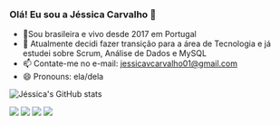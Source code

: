 ### Olá! Eu sou a Jéssica Carvalho 👋

- 📍Sou brasileira e vivo desde 2017 em Portugal
- 🌱 Atualmente decidi fazer transição para a área de Tecnologia e já estudei sobre Scrum, Análise de Dados e MySQL
- 📫 Contate-me no e-mail: jessicavcarvalho01@gmail.com
- 😄 Pronouns: ela/dela

![Jéssica's GitHub stats](https://github-readme-stats.vercel.app/api?username=jessicavcarvalho&show_icons=true&theme=transparent)


<div> 
 <a href="https://www.youtube.com/channel/UCqTCdOGuPCeRkpqkNPTcdyA" target="_blank"><img src="https://img.shields.io/badge/YouTube-FF0000?style=for-the-badge&logo=youtube&logoColor=white" target="_blank"></a>
  <a href="https://www.instagram.com/jessicavcarvalho/" target="_blank"><img src="https://img.shields.io/badge/-Instagram-%23E4405F?style=for-the-badge&logo=instagram&logoColor=white" target="_blank"></a>
   <a href = "mailto:cjessicavcarvalho01@gmail.com"><img src="https://img.shields.io/badge/-Gmail-%23333?style=for-the-badge&logo=gmail&logoColor=white" target="_blank"></a>
  <a href="https://www.linkedin.com/in/jessica-vasconcelos-carvalho" target="_blank"><img src="https://img.shields.io/badge/-LinkedIn-%230077B5?style=for-the-badge&logo=linkedin&logoColor=white" target="_blank"></a> 
  </div>
